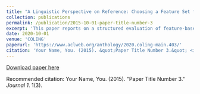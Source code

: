 ```yaml
---
title: "A Linguistic Perspective on Reference: Choosing a Feature Set for Generating Referring Expressions in Context"
collection: publications
permalink: /publication/2015-10-01-paper-title-number-3
excerpt: 'This paper reports on a structured evaluation of feature-based Machine Learning algorithms for selecting the form of a referring expression in discourse context. Based on this evaluation, we selected seven feature sets from the literature, amounting to 65 distinct linguistic features. The features were then grouped into 9 broad classes. After building Random Forest models, we used Feature Importance Ranking and Sequential Forward Search methods to assess the importance of the features. Combining the results of the two methods, we propose a consensus feature set. The 6 features in our consensus set come from 4 different classes, namely grammatical role, inherent features of the referent, antecedent form and recency.'
date: 2020-10-01
venue: 'COLING'
paperurl: 'https://www.aclweb.org/anthology/2020.coling-main.403/'
citation: 'Your Name, You. (2015). &quot;Paper Title Number 3.&quot; <i>Journal 1</i>. 1(3).'
---
```


[Download paper here](https://www.aclweb.org/anthology/2020.coling-main.403.pdf)

Recommended citation: Your Name, You. (2015). "Paper Title Number 3." <i>Journal 1</i>. 1(3).